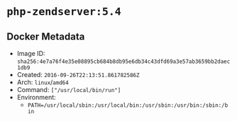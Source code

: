 # `php-zendserver:5.4`

## Docker Metadata

- Image ID: `sha256:4e7a76f4e35e08895cb684b8db95e6db34c43dfd69a3e57ab3659bb2daec1db9`
- Created: `2016-09-26T22:13:51.861782586Z`
- Arch: `linux`/`amd64`
- Command: `["/usr/local/bin/run"]`
- Environment:
  - `PATH=/usr/local/sbin:/usr/local/bin:/usr/sbin:/usr/bin:/sbin:/bin`

